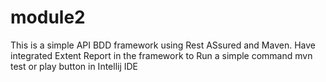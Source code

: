 # module2

This is a simple API BDD framework using Rest ASsured and Maven. 
Have integrated Extent Report in the framework
to Run a simple command mvn test or play button in Intellij IDE 
